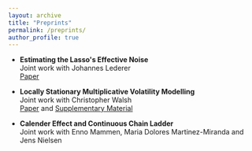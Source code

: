 ```yaml
---
layout: archive
title: "Preprints"
permalink: /preprints/
author_profile: true
---
```




*   **Estimating the Lasso's Effective Noise** <br/>
    Joint work with Johannes Lederer <br/>
    <a href="../files/papers/estimating_lasso_effective_noise/paper.pdf">Paper</a> 


*   **Locally Stationary Multiplicative Volatility Modelling** <br/>
    Joint work with Christopher Walsh <br/>
    <a href="../files/papers/locally_stationary_volatility_modelling/paper.pdf">Paper</a> and
    <a href="../files/papers/locally_stationary_volatility_modelling/supplement.pdf">Supplementary Material</a>  


*   **Calender Effect and Continuous Chain Ladder** <br/>
    Joint work with Enno Mammen, Maria Dolores Martinez-Miranda and Jens Nielsen

